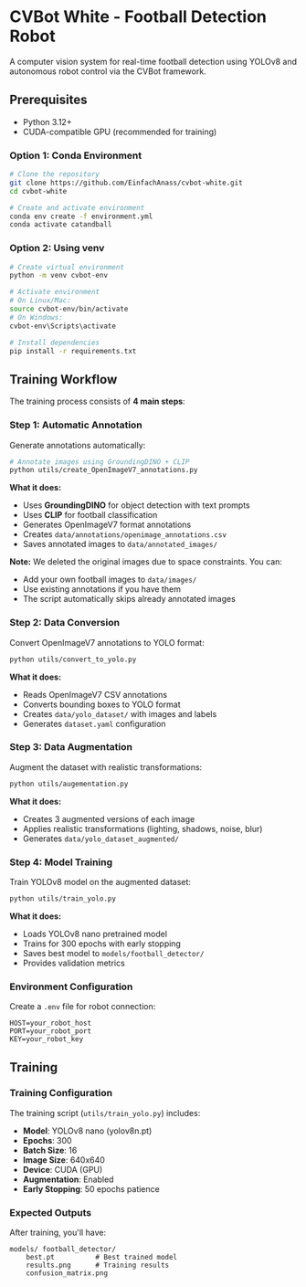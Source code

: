 # CVBot White - Football Detection Robot

A computer vision system for real-time football detection using YOLOv8 and autonomous robot control via the CVBot framework.

## Prerequisites

- Python 3.12+
- CUDA-compatible GPU (recommended for training)

### Option 1: Conda Environment

```bash
# Clone the repository
git clone https://github.com/EinfachAnass/cvbot-white.git
cd cvbot-white

# Create and activate environment
conda env create -f environment.yml
conda activate catandball
```

### Option 2: Using venv 

```bash
# Create virtual environment
python -m venv cvbot-env

# Activate environment
# On Linux/Mac:
source cvbot-env/bin/activate
# On Windows:
cvbot-env\Scripts\activate

# Install dependencies
pip install -r requirements.txt
```

## Training Workflow

The training process consists of **4 main steps**:

### **Step 1: Automatic Annotation**
Generate annotations automatically:
```bash
# Annotate images using GroundingDINO + CLIP
python utils/create_OpenImageV7_annotations.py
```
**What it does:**
- Uses **GroundingDINO** for object detection with text prompts
- Uses **CLIP** for football classification
- Generates OpenImageV7 format annotations
- Creates `data/annotations/openimage_annotations.csv`
- Saves annotated images to `data/annotated_images/`

**Note:** We deleted the original images due to space constraints. You can:
- Add your own football images to `data/images/`
- Use existing annotations if you have them
- The script automatically skips already annotated images

### **Step 2: Data Conversion**
Convert OpenImageV7 annotations to YOLO format:
```bash
python utils/convert_to_yolo.py
```
**What it does:**
- Reads OpenImageV7 CSV annotations
- Converts bounding boxes to YOLO format
- Creates `data/yolo_dataset/` with images and labels
- Generates `dataset.yaml` configuration

### **Step 3: Data Augmentation**
Augment the dataset with realistic transformations:
```bash
python utils/augementation.py
```
**What it does:**
- Creates 3 augmented versions of each image
- Applies realistic transformations (lighting, shadows, noise, blur)
- Generates `data/yolo_dataset_augmented/`


### **Step 4: Model Training**
Train YOLOv8 model on the augmented dataset:
```bash
python utils/train_yolo.py
```
**What it does:**
- Loads YOLOv8 nano pretrained model
- Trains for 300 epochs with early stopping
- Saves best model to `models/football_detector/`
- Provides validation metrics


### Environment Configuration

Create a `.env` file for robot connection:

```env
HOST=your_robot_host
PORT=your_robot_port
KEY=your_robot_key
```

## Training

### Training Configuration

The training script (`utils/train_yolo.py`) includes:

- **Model**: YOLOv8 nano (yolov8n.pt)
- **Epochs**: 300
- **Batch Size**: 16
- **Image Size**: 640x640
- **Device**: CUDA (GPU)
- **Augmentation**: Enabled
- **Early Stopping**: 50 epochs patience

### Expected Outputs

After training, you'll have:
```
models/ football_detector/
    best.pt          # Best trained model
    results.png      # Training results
    confusion_matrix.png
```
